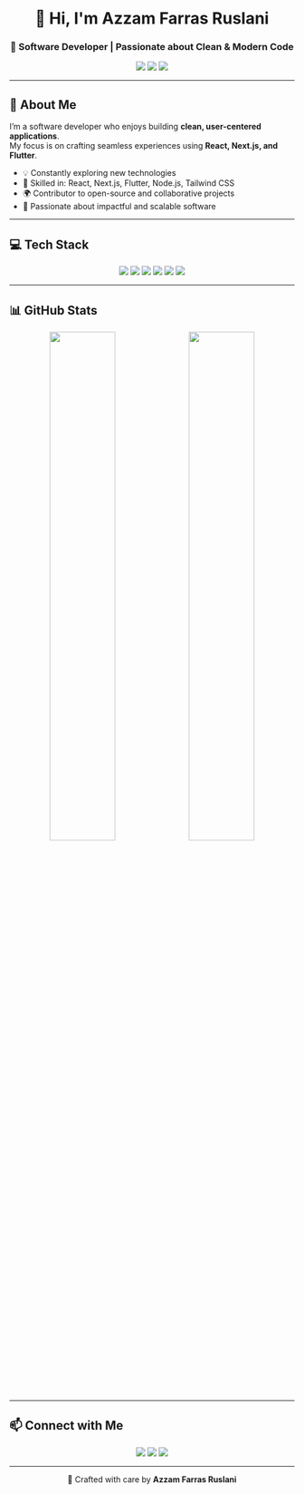 <h1 align="center">👋 Hi, I'm Azzam Farras Ruslani</h1>

<h3 align="center">🚀 Software Developer | Passionate about Clean & Modern Code</h3>

<p align="center">
  <a href="https://github.com/azzamfarras"><img src="https://img.shields.io/badge/GitHub-181717?style=flat-square&logo=github&logoColor=white" /></a>
  <a href="https://www.linkedin.com/in/azzamfarras/"><img src="https://img.shields.io/badge/LinkedIn-0A66C2?style=flat-square&logo=linkedin&logoColor=white" /></a>
  <a href="mailto:azzam@example.com"><img src="https://img.shields.io/badge/Email-D14836?style=flat-square&logo=gmail&logoColor=white" /></a>
</p>

---

## 🌱 About Me

I’m a software developer who enjoys building **clean, user-centered applications**.  
My focus is on crafting seamless experiences using **React, Next.js, and Flutter**.

- 💡 Constantly exploring new technologies  
- 🔧 Skilled in: React, Next.js, Flutter, Node.js, Tailwind CSS  
- 🌍 Contributor to open-source and collaborative projects  
- 🎯 Passionate about impactful and scalable software  

---

## 💻 Tech Stack

<p align="center">
  <img src="https://img.shields.io/badge/React-61DAFB?style=flat-square&logo=react&logoColor=white" />
  <img src="https://img.shields.io/badge/Next.js-000000?style=flat-square&logo=next.js&logoColor=white" />
  <img src="https://img.shields.io/badge/Flutter-02569B?style=flat-square&logo=flutter&logoColor=white" />
  <img src="https://img.shields.io/badge/Node.js-339933?style=flat-square&logo=node.js&logoColor=white" />
  <img src="https://img.shields.io/badge/TailwindCSS-38B2AC?style=flat-square&logo=tailwind-css&logoColor=white" />
  <img src="https://img.shields.io/badge/Git-F05032?style=flat-square&logo=git&logoColor=white" />
</p>

---

## 📊 GitHub Stats

<p align="center">
  <img src="https://github-readme-stats.vercel.app/api?username=azzamfarras&show_icons=true&theme=tokyonight&hide_border=true" width="48%" />
  <img src="https://github-readme-stats.vercel.app/api/top-langs/?username=azzamfarras&layout=compact&theme=tokyonight&hide_border=true" width="48%" />
</p>

---

## 📫 Connect with Me

<p align="center">
  <a href="https://github.com/azzamfarras"><img src="https://img.shields.io/badge/GitHub-181717?style=flat-square&logo=github&logoColor=white" /></a>
  <a href="https://www.linkedin.com/in/azzamfarras/"><img src="https://img.shields.io/badge/LinkedIn-0A66C2?style=flat-square&logo=linkedin&logoColor=white" /></a>
  <a href="mailto:azzam@example.com"><img src="https://img.shields.io/badge/Email-D14836?style=flat-square&logo=gmail&logoColor=white" /></a>
</p>

---

<p align="center">💚 Crafted with care by <strong>Azzam Farras Ruslani</strong></p>
